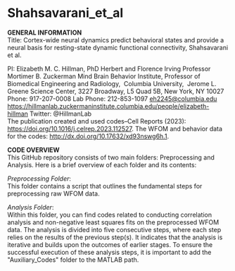 # Shahsavarani_et_al

**GENERAL INFORMATION**  
Title: Cortex-wide neural dynamics predict behavioral states and provide a neural basis for resting-state dynamic functional connectivity, Shahsavarani et al.  
  
  PI: Elizabeth M. C. Hillman, PhD
Herbert and Florence Irving Professor
Mortimer B. Zuckerman Mind Brain Behavior Institute,
Professor of Biomedical Engineering and Radiology, 
Columbia University, 
Jerome L. Greene Science Center,
3227 Broadway, L5 Quad 5B,
New York, NY 10027
Phone: 917-207-0008
Lab Phone: 212-853-1097
eh2245@columbia.edu     
https://hillmanlab.zuckermaninstitute.columbia.edu/people/elizabeth-hillman
Twitter: @HillmanLab  
The publication created and used codes–Cell Reports (2023): https://doi.org/10.1016/j.celrep.2023.112527.
The WFOM and behavior data for the codes: http://dx.doi.org/10.17632/xd93nswg6h.1.  
  
  **CODE OVERVIEW**  
  This GitHub repository consists of two main folders: Preprocessing and Analysis. Here is a brief overview of each folder and its contents:  
  
  _Preprocessing Folder_:  
  This folder contains a script that outlines the fundamental steps for preprocessing raw WFOM data.  
  
  _Analysis Folder_:  
  Within this folder, you can find codes related to conducting correlation analysis and non-negative least squares fits on the preprocessed WFOM data. The analysis is divided into five consecutive steps, where each step relies on the results of the previous step(s). It indicates that the analysis is iterative and builds upon the outcomes of earlier stages.
To ensure the successful execution of these analysis steps, it is important to add the "Auxiliary_Codes" folder to the MATLAB path.
